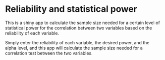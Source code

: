 # Reliability and statistical power

This is a shiny app to calculate the sample size needed for a certain level of statistical power for the correlation between two variables based on the reliability of each variable. 

Simply enter the reliability of each variable, the desired power, and the alpha level, and this app will calculate the sample size needed for a correlation test between the two variables.
